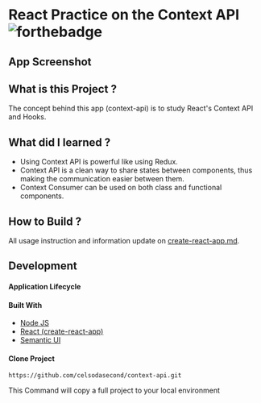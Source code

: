 # React Practice on the Context API ![forthebadge](https://badges.aleen42.com/src/react.svg)

## App Screenshot


## What is this Project ?

The concept behind this app (context-api) is to study React's Context API and Hooks.

## What did I learned ?

- Using Context API is powerful like using Redux.
- Context API is a clean way to share states between components, thus making the communication easier between them.
- Context Consumer can be used on both class and functional components.

## How to Build ?

All usage instruction and information update on [create-react-app.md](https://github.com/celsodasecond/context-api/blob/master/create-react-app.md).

## Development

#### Application Lifecycle


#### Built With

- [Node JS](https://nodejs.org/en/) 
- [React (create-react-app)](https://reactjs.org/docs/create-a-new-react-app.html)
- [Semantic UI](https://semantic-ui.com/)

#### Clone Project

```shell
https://github.com/celsodasecond/context-api.git
```

This Command will copy a full project to your local environment

